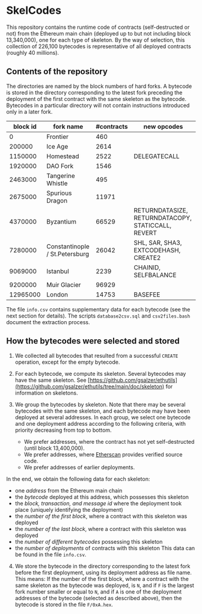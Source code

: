 # SkelCodes

This repository contains the runtime code of contracts (self-destructed or not)
from the Ethereum main chain (deployed up to but not including block
13,340,000), one for each type of skeleton. By the way of selection, this
collection of 226,100 bytecodes is representative of all deployed contracts
(roughly 40 millions).

## Contents of the repository

The directories are named by the block numbers of hard forks. A bytecode is
stored in the directory corresponding to the latest fork preceding the
deployment of the first contract with the same skeleton as the bytecode.
Bytecodes in a particular directory will not contain instructions introduced
only in a later fork.

| block id | fork name | #contracts | new opcodes |
| -------- | --------- | ---------- | ----------- |
|        0 | Frontier | 460 | |
|   200000 | Ice Age | 2614 | |
|  1150000 | Homestead | 2522 | DELEGATECALL |
|  1920000 | DAO Fork | 1546 | |
|  2463000 | Tangerine Whistle | 495 | |
|  2675000 | Spurious Dragon | 11971 | |
|  4370000 | Byzantium | 66529 | RETURNDATASIZE, RETURNDATACOPY, STATICCALL, REVERT |
|  7280000 | Constantinople / St.Petersburg | 26042 | SHL, SAR, SHA3, EXTCODEHASH, CREATE2 |
|  9069000 | Istanbul | 2239 | CHAINID, SELFBALANCE |
|  9200000 | Muir Glacier | 96929 | |
| 12965000 | London | 14753 | BASEFEE |

The file `info.csv` contains supplementary data for each bytecode (see the next section for details).
The scripts `database2csv.sql` and `csv2files.bash` document the extraction process.

## How the bytecodes were selected and stored

1. We collected all bytecodes that resulted from a successful `CREATE`
   operation, except for the empty bytecode.

2. For each bytecode, we compute its skeleton. Several bytecodes may have the
   same skeleton. See
   [https://github.com/gsalzer/ethutils](https://github.com/gsalzer/ethutils/tree/main/doc/skeleton)
   for information on skeletons.

3. We group the bytecodes by skeleton. Note that there may be several bytecodes
   with the same skeleton, and each bytecode may have been deployed at several
   addresses. In each group, we select one bytecode and one deployment address
   according to the following criteria, with priority decreasing from top to bottom.
    - We prefer addresses, where the contract has not yet self-destructed (until block 13,400,000).
    - We prefer addresses, where [Etherscan](https://etherscan.io) provides verified source code.
    - We prefer addresses of earlier deployments.

In the end, we obtain the following data for each skeleton:
   - one *address* from the Ethereum main chain
   - the *bytecode* deployed at this address, which possesses this skeleton
   - the *block, transaction, and message id* where the deployment took place (uniquely identifying the deployment)
   - the *number of the first block*, where a contract with this skeleton was deployed
   - the *number of the last block*, where a contract with this skeleton was deployed
   - the *number of different bytecodes* possessing this skeleton
   - the *number of deployments* of contracts with this skeleton
This data can be found in the file `info.csv`.

4. We store the bytecode in the directory corresponding to the latest fork
   before the first deployment, using its deployment address as file name. This
means: If the number of the first block, where a contract with the same
skeleton as the bytecode was deployed, is `N`, and if `F` is the largest fork
number smaller or equal to `N`, and if `A` is one of the deployment addresses of
the bytecode (selected as described above), then the bytecode is stored in the file
`F/0xA.hex`.

